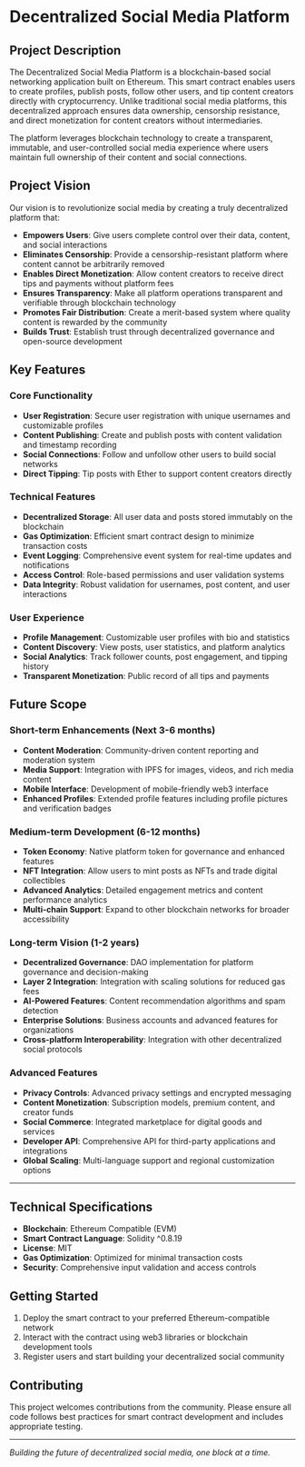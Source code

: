 # Decentralized Social Media Platform

## Project Description

The Decentralized Social Media Platform is a blockchain-based social networking application built on Ethereum. This smart contract enables users to create profiles, publish posts, follow other users, and tip content creators directly with cryptocurrency. Unlike traditional social media platforms, this decentralized approach ensures data ownership, censorship resistance, and direct monetization for content creators without intermediaries.

The platform leverages blockchain technology to create a transparent, immutable, and user-controlled social media experience where users maintain full ownership of their content and social connections.

## Project Vision

Our vision is to revolutionize social media by creating a truly decentralized platform that:

- **Empowers Users**: Give users complete control over their data, content, and social interactions
- **Eliminates Censorship**: Provide a censorship-resistant platform where content cannot be arbitrarily removed
- **Enables Direct Monetization**: Allow content creators to receive direct tips and payments without platform fees
- **Ensures Transparency**: Make all platform operations transparent and verifiable through blockchain technology
- **Promotes Fair Distribution**: Create a merit-based system where quality content is rewarded by the community
- **Builds Trust**: Establish trust through decentralized governance and open-source development

## Key Features

### Core Functionality
- **User Registration**: Secure user registration with unique usernames and customizable profiles
- **Content Publishing**: Create and publish posts with content validation and timestamp recording
- **Social Connections**: Follow and unfollow other users to build social networks
- **Direct Tipping**: Tip posts with Ether to support content creators directly

### Technical Features
- **Decentralized Storage**: All user data and posts stored immutably on the blockchain
- **Gas Optimization**: Efficient smart contract design to minimize transaction costs
- **Event Logging**: Comprehensive event system for real-time updates and notifications
- **Access Control**: Role-based permissions and user validation systems
- **Data Integrity**: Robust validation for usernames, post content, and user interactions

### User Experience
- **Profile Management**: Customizable user profiles with bio and statistics
- **Content Discovery**: View posts, user statistics, and platform analytics
- **Social Analytics**: Track follower counts, post engagement, and tipping history
- **Transparent Monetization**: Public record of all tips and payments

## Future Scope

### Short-term Enhancements (Next 3-6 months)
- **Content Moderation**: Community-driven content reporting and moderation system
- **Media Support**: Integration with IPFS for images, videos, and rich media content
- **Mobile Interface**: Development of mobile-friendly web3 interface
- **Enhanced Profiles**: Extended profile features including profile pictures and verification badges

### Medium-term Development (6-12 months)
- **Token Economy**: Native platform token for governance and enhanced features
- **NFT Integration**: Allow users to mint posts as NFTs and trade digital collectibles
- **Advanced Analytics**: Detailed engagement metrics and content performance analytics
- **Multi-chain Support**: Expand to other blockchain networks for broader accessibility

### Long-term Vision (1-2 years)
- **Decentralized Governance**: DAO implementation for platform governance and decision-making
- **Layer 2 Integration**: Integration with scaling solutions for reduced gas fees
- **AI-Powered Features**: Content recommendation algorithms and spam detection
- **Enterprise Solutions**: Business accounts and advanced features for organizations
- **Cross-platform Interoperability**: Integration with other decentralized social protocols

### Advanced Features
- **Privacy Controls**: Advanced privacy settings and encrypted messaging
- **Content Monetization**: Subscription models, premium content, and creator funds
- **Social Commerce**: Integrated marketplace for digital goods and services
- **Developer API**: Comprehensive API for third-party applications and integrations
- **Global Scaling**: Multi-language support and regional customization options

---

## Technical Specifications

- **Blockchain**: Ethereum Compatible (EVM)
- **Smart Contract Language**: Solidity ^0.8.19
- **License**: MIT
- **Gas Optimization**: Optimized for minimal transaction costs
- **Security**: Comprehensive input validation and access controls

## Getting Started

1. Deploy the smart contract to your preferred Ethereum-compatible network
2. Interact with the contract using web3 libraries or blockchain development tools
3. Register users and start building your decentralized social community

## Contributing

This project welcomes contributions from the community. Please ensure all code follows best practices for smart contract development and includes appropriate testing.

---

*Building the future of decentralized social media, one block at a time.*
